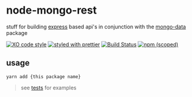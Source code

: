 # node-mongo-rest

stuff for building [express](https://expressjs.com/) based api's in conjunction with the [mongo-data](https://github.com/the-watchmen/node-mongo-data) package

[![XO code style](https://img.shields.io/badge/code_style-XO-5ed9c7.svg)](https://github.com/sindresorhus/xo)
[![styled with prettier](https://img.shields.io/badge/styled_with-prettier-ff69b4.svg)](https://github.com/prettier/prettier)
[![Build Status](https://travis-ci.org/the-watchmen/node-mongo-rest.svg?branch=master)](https://travis-ci.org/the-watchmen/node-mongo-rest)
[![npm (scoped)](https://img.shields.io/npm/v/@watchmen/mongo-rest.svg)](https://img.shields.io/npm/v/@watchmen/mongo-rest.svg)

## usage

```
yarn add {this package name}
```

> see [tests](test) for examples
